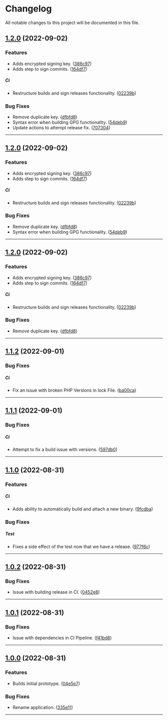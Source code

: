 <!--- BEGIN HEADER -->
# Changelog

All notable changes to this project will be documented in this file.
<!--- END HEADER -->

## [1.2.0](https://github.com/jaymeh/conventional-changelog-parser/compare/v1.1.2...1.2.0) (2022-09-02)

### Features

* Adds encrypted signing key. ([386c97](https://github.com/jaymeh/conventional-changelog-parser/commit/386c97a2cf6b112318229da41513c0c1e56335cb))
* Adds step to sign commits. ([164df7](https://github.com/jaymeh/conventional-changelog-parser/commit/164df7981572fe131fbdc585a4c6be2728c70efb))

##### Ci

* Restructure builds and sign releases functionality. ([02239b](https://github.com/jaymeh/conventional-changelog-parser/commit/02239b9c6a3b22a94a1546e6581cf60f32ada6be))

### Bug Fixes

* Remove duplicate key. ([dfbfd8](https://github.com/jaymeh/conventional-changelog-parser/commit/dfbfd8af89b02dccbf3de33bbfcf6389a067fd0a))
* Syntax error when building GPG functionality. ([54deb9](https://github.com/jaymeh/conventional-changelog-parser/commit/54deb924491413874afc88d0ec43054f3e5d0af2))
* Update actions to attempt release fix. ([707304](https://github.com/jaymeh/conventional-changelog-parser/commit/707304eafd5f77b3ffe8c3b62bb1f032886954a4))


---

## [1.2.0](https://github.com/jaymeh/conventional-changelog-parser/compare/v1.1.2...1.2.0) (2022-09-02)

### Features

* Adds encrypted signing key. ([386c97](https://github.com/jaymeh/conventional-changelog-parser/commit/386c97a2cf6b112318229da41513c0c1e56335cb))
* Adds step to sign commits. ([164df7](https://github.com/jaymeh/conventional-changelog-parser/commit/164df7981572fe131fbdc585a4c6be2728c70efb))

##### Ci

* Restructure builds and sign releases functionality. ([02239b](https://github.com/jaymeh/conventional-changelog-parser/commit/02239b9c6a3b22a94a1546e6581cf60f32ada6be))

### Bug Fixes

* Remove duplicate key. ([dfbfd8](https://github.com/jaymeh/conventional-changelog-parser/commit/dfbfd8af89b02dccbf3de33bbfcf6389a067fd0a))
* Syntax error when building GPG functionality. ([54deb9](https://github.com/jaymeh/conventional-changelog-parser/commit/54deb924491413874afc88d0ec43054f3e5d0af2))


---

## [1.2.0](https://github.com/jaymeh/conventional-changelog-parser/compare/v1.1.2...1.2.0) (2022-09-02)

### Features

* Adds encrypted signing key. ([386c97](https://github.com/jaymeh/conventional-changelog-parser/commit/386c97a2cf6b112318229da41513c0c1e56335cb))
* Adds step to sign commits. ([164df7](https://github.com/jaymeh/conventional-changelog-parser/commit/164df7981572fe131fbdc585a4c6be2728c70efb))

##### Ci

* Restructure builds and sign releases functionality. ([02239b](https://github.com/jaymeh/conventional-changelog-parser/commit/02239b9c6a3b22a94a1546e6581cf60f32ada6be))

### Bug Fixes

* Remove duplicate key. ([dfbfd8](https://github.com/jaymeh/conventional-changelog-parser/commit/dfbfd8af89b02dccbf3de33bbfcf6389a067fd0a))


---

## [1.1.2](https://github.com/jaymeh/conventional-changelog-parser/compare/v1.1.1...v1.1.2) (2022-09-01)

### Bug Fixes


##### Ci

* Fix an issue with broken PHP Versions in lock File. ([ba00ca](https://github.com/jaymeh/conventional-changelog-parser/commit/ba00ca0d28bf4065a666e254dcd5ae6b037684c4))


---

## [1.1.1](https://github.com/jaymeh/conventional-changelog-parser/compare/v1.1.0...v1.1.1) (2022-09-01)

### Bug Fixes


##### Ci

* Attempt to fix a build issue with versions. ([597db0](https://github.com/jaymeh/conventional-changelog-parser/commit/597db0d120565635349a4eec325f0d56bd8b8a02))


---

## [1.1.0](https://github.com/jaymeh/conventional-changelog-parser/compare/v1.0.2...v1.1.0) (2022-08-31)

### Features


##### Ci

* Adds ability to automatically build and attach a new binary. ([9fcdba](https://github.com/jaymeh/conventional-changelog-parser/commit/9fcdba788d65868401577041d6697c181bb1a49e))

### Bug Fixes


##### Test

* Fixes a side effect of the test now that we have a release. ([977f6c](https://github.com/jaymeh/conventional-changelog-parser/commit/977f6ce476382237f9e6af31fe685afdc6cb2c8f))


---

## [1.0.2](https://github.com/jaymeh/conventional-changelog-parser/compare/v1.0.1...v1.0.2) (2022-08-31)

### Bug Fixes

* Issue with building release in CI. ([0452e8](https://github.com/jaymeh/conventional-changelog-parser/commit/0452e8852b81a8c15c6be4cd83097e4e1a475f1d))


---

## [1.0.1](https://github.com/jaymeh/conventional-changelog-parser/compare/v1.0.0...v1.0.1) (2022-08-31)

### Bug Fixes

* Issue with dependencies in CI Pipeline. ([f41bd8](https://github.com/jaymeh/conventional-changelog-parser/commit/f41bd8c91618ee6748a83cf4f6503eb35787658a))


---

## [1.0.0](https://github.com/jaymeh/conventional-changelog-parser/compare/d34139d7e47f8f8c146019dc102a377cc5e097ac...v1.0.0) (2022-08-31)

### Features

* Builds initial prototype. ([04e5e7](https://github.com/jaymeh/conventional-changelog-parser/commit/04e5e74e0953c36a0b47afd63777997768deb2d9))

### Bug Fixes

* Rename application. ([335e11](https://github.com/jaymeh/conventional-changelog-parser/commit/335e11a1c28c8ff3087a28f2f4a0a9d77598d040))


---

